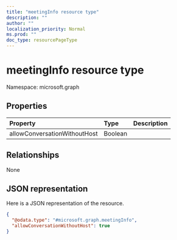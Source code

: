 ```yaml
---
title: "meetingInfo resource type"
description: ""
author: ""
localization_priority: Normal
ms.prod: ""
doc_type: resourcePageType
---
```


# meetingInfo resource type


Namespace: microsoft.graph



## Properties
|Property|Type|Description|
|:---|:---|:---|
|allowConversationWithoutHost|Boolean||

## Relationships
None

## JSON representation
Here is a JSON representation of the resource.
<!-- {
  "blockType": "resource",
  "@odata.type": "microsoft.graph.meetingInfo"
}
-->
``` json
{
  "@odata.type": "#microsoft.graph.meetingInfo",
  "allowConversationWithoutHost": true
}
```

